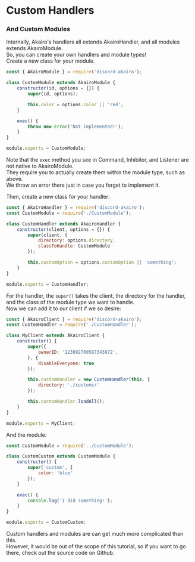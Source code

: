 # Custom Handlers

### And Custom Modules

Internally, Akairo's handlers all extends AkairoHandler, and all modules extends AkairoModule.  
So, you can create your own handlers and module types!  
Create a new class for your module.  

```js
const { AkairoModule } = require('discord-akairo');

class CustomModule extends AkairoModule {
    constructor(id, options = {}) {
        super(id, options);

        this.color = options.color || 'red';
    }

    exec() {
        throw new Error('Not implemented!');
    }
}

module.exports = CustomModule;
```

Note that the `exec` method you see in Command, Inhibitor, and Listener are not native to AkairoModule.  
They require you to actually create them within the module type, such as above.  
We throw an error there just in case you forget to implement it.  

Then, create a new class for your handler:  

```js
const { AkairoHandler } = require('discord-akairo');
const CustomModule = require('./CustomModule');

class CustomHandler extends AkairoHandler {
    constructor(client, options = {}) {
        super(client, {
            directory: options.directory,
            classToHandle: CustomModule
        });

        this.customOption = options.customOption || 'something';
    }
}

module.exports = CustomHandler;
```

For the handler, the `super()` takes the client, the directory for the handler, and the class of the module type we want to handle.  
Now we can add it to our client if we so desire:  

```js
const { AkairoClient } = require('discord-akairo');
const CustomHandler = require('./CustomHandler');

class MyClient extends AkairoClient {
    constructor() {
        super({
            ownerID: '123992700587343872',
        }, {
            disableEveryone: true
        });

        this.customHandler = new CustomHandler(this, {
            directory: './customs/'
        });

        this.customHandler.loadAll();
    }
}

module.exports = MyClient;
```

And the module:  

```js
const CustomModule = require('../CustomModule');

class CustomCustom extends CustomModule {
    constructor() {
        super('custom', {
            color: 'blue'
        });
    }

    exec() {
        console.log('I did something!');
    }
}

module.exports = CustomCustom;
```

Custom handlers and modules are can get much more complicated than this.  
However, it would be out of the scope of this tutorial, so if you want to go there, check out the source code on Github.  

